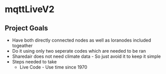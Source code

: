 # mqttLiveV2

## Project Goals 
- Have both directly connected nodes as well as loranodes included togeather
- Do it using only two seperate codes which are needed to be ran
- Sharedair does not need climate data - So just avoid it to keep it simple
- Steps needed to take
  - Live Code - Use time since 1970
 
